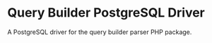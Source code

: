 Query Builder PostgreSQL Driver
===============================

A PostgreSQL driver for the query builder parser PHP package.
